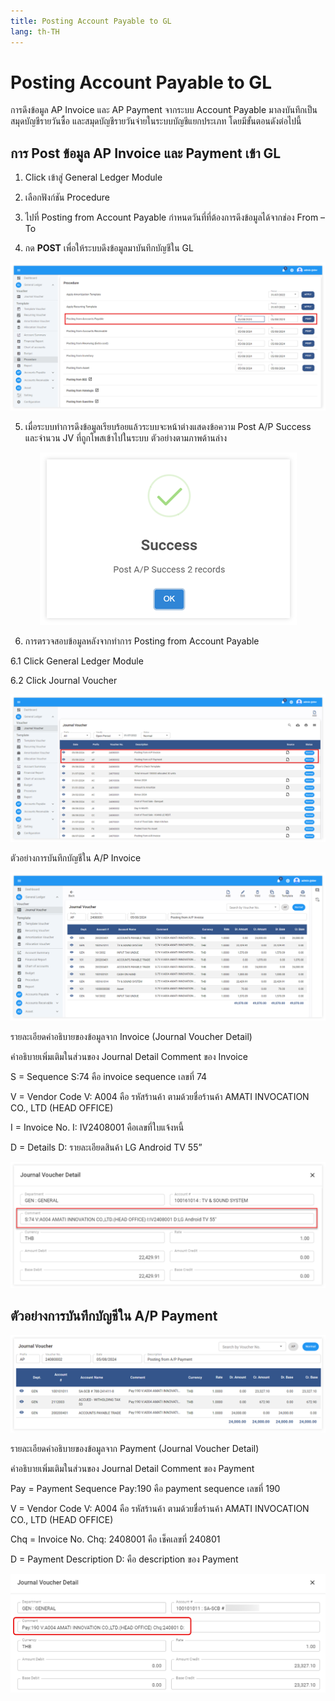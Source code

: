 ```yaml
---
title: Posting Account Payable to GL
lang: th-TH
---
```


# Posting Account Payable to GL

การดึงข้อมูล AP Invoice และ AP Payment จากระบบ Account Payable มาลงบันทึกเป็นสมุดบัญชีรายวันซื้อ และสมุดบัญชีรายวันจ่ายในระบบบัญชีแยกประเภท โดยมีขั้นตอนดังต่อไปนี้

## การ Post ข้อมูล AP Invoice และ Payment เข้า GL

1. Click เข้าสู่ General Ledger Module

2. เลือกฟังก์ชัน Procedure

3. ไปที่ Posting from Account Payable กำหนดวันที่ที่ต้องการดึงข้อมูลได้จากช่อง From – To

4. กด **<span class="btn">POST</span>** เพื่อให้ระบบดึงข้อมูลมาบันทึกบัญชีใน GL

![alt text](image-67.png)

5. เมื่อระบบทำการดึงข้อมูลเรียบร้อยแล้วระบบจะหน้าต่างแสดงข้อความ Post A/P Success และจำนวน JV ที่ถูกโพสเข้าไปในระบบ ตัวอย่างตามภาพด้านล่าง

<p align="center">
    <img src="./image-68.png"  />
</p>

6. การตรวจสอบข้อมูลหลังจากทำการ Posting from Account Payable

6.1 Click General Ledger Module

6.2 Click Journal Voucher

![alt text](image-69.png)

ตัวอย่างการบันทึกบัญชีใน A/P Invoice

![alt text](image-70.png)

รายละเอียดคำอธิบายของข้อมูลจาก Invoice (Journal Voucher Detail)

คำอธิบายเพิ่มเติมในส่วนของ Journal Detail Comment ของ Invoice

S = Sequence S:74 คือ invoice sequence เลขที่ 74

V = Vendor Code V: A004 คือ รหัสร้านค้า ตามด้วยชื่อร้านค้า AMATI INVOCATION CO., LTD (HEAD OFFICE)

I = Invoice No. I: IV2408001 คือเลขที่ใบแจ้งหนี้

D = Details D: รายละเอียดสินค้า LG Android TV 55”

![alt text](image-71.png)

## ตัวอย่างการบันทึกบัญชีใน A/P Payment

![alt text](image-72.png)

รายละเอียดคำอธิบายของข้อมูลจาก Payment (Journal Voucher Detail)

คำอธิบายเพิ่มเติมในส่วนของ Journal Detail Comment ของ Payment

Pay = Payment Sequence Pay:190 คือ payment sequence เลขที่ 190

V = Vendor Code V: A004 คือ รหัสร้านค้า ตามด้วยชื่อร้านค้า AMATI INVOCATION CO., LTD (HEAD OFFICE)

Chq = Invoice No. Chq: 2408001 คือ เช็คเลขที่ 240801

D = Payment Description D: คือ description ของ Payment

![alt text](image-73.png)
